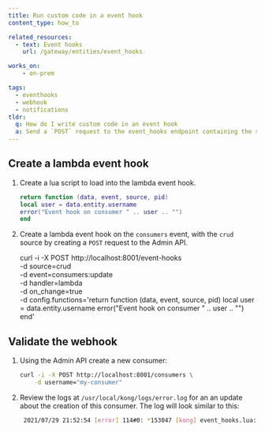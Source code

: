 ```yaml
---
title: Run custom code in a event hook
content_type: how_to

related_resources:
  - text: Event hooks
    url: /gateway/entities/event_hooks

works_on:
    - on-prem

tags:
  - eventhooks
  - webhook
  - notifications
tldr: 
  q: How do I write custom code in an event hook
  a: Send a `POST` request to the event_hooks endpoint containing the source and event for the webhook.
---
```


## Create a lambda event hook

1. Create a lua script to load into the lambda event hook. 

    ```lua
    return function (data, event, source, pid)
    local user = data.entity.username
    error("Event hook on consumer " .. user .. "")
    end
    ```
2. Create a lambda event hook on the `consumers` event, with the `crud` source by creating a `POST` request to the Admin API. 

    curl -i -X POST http://localhost:8001/event-hooks \
        -d source=crud \
        -d event=consumers:update \
        -d handler=lambda \
        -d on_change=true \
        -d config.functions='return function (data, event, source, pid) local user = data.entity.username error("Event hook on consumer " .. user .. "") end'

## Validate the webhook


1. Using the Admin API create a new consumer: 

    ```sh
    curl -i -X POST http://localhost:8001/consumers \
        -d username="my-consumer"
    ```
2. Review the logs at `/usr/local/kong/logs/error.log` for an an update about the creation of this consumer. The log will look similar to this: 
    
    ```sh
     2021/07/29 21:52:54 [error] 114#0: *153047 [kong] event_hooks.lua:190 [string "return function (data, event, source, pid)..."]:3: Event hook on consumer my-consumer, context: ngx.timer, client: 172.19.0.1, server: 0.0.0.0:8001

    ```
